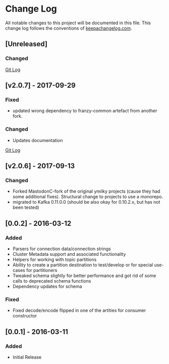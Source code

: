 # Change Log
All notable changes to this project will be documented in this file. This change log follows the conventions of [keepachangelog.com](http://keepachangelog.com/).

## [Unreleased]

### Changed 

[Git Log](https://github.com/clj-kafka/franzy/compare/v2.0.7...HEAD)

## [v2.0.7] - 2017-09-29

### Fixed

- updated wrong dependency to franzy-common artefact from another fork.

### Changed 

- Updates documentation

[Git Log](https://github.com/clj-kafka/franzy/compare/v2.0.6...v2.0.7)

## [v2.0.6] - 2017-09-13

### Changed
- Forked MastodonC-fork of the original ymilky projects (cause they had some additional fixes). Structural change to projects to use a monorepo.
- migrated to Kafka 0.11.0.0 (should be also okay for 0.10.2.x, but has not been tested)



## [0.0.2] - 2016-03-12

### Added

- Parsers for connection data/connection strings
- Cluster Metadata support and associated functionality
- Helpers for working with topic partitions
- Ability to create a partition destination to test/develop or for special use-cases for partitioners
- Tweaked schema slightly for better performance and got rid of some calls to deprecated schema functions
- Dependency updates for schema

### Fixed

- Fixed decode/encode flipped in one of the artities for consumer constructor



## [0.0.1] - 2016-03-11
### Added

- Initial Release
